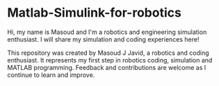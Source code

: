 # Matlab-Simulink-for-robotics
Hi, my name is Masoud and I'm a robotics and engineering simulation enthusiast. I will share my simulation and coding experiences here!

This repository was created by Masoud J Javid, a robotics and coding enthusiast. It represents my first step in robotics coding, simulation and MATLAB programming. Feedback and contributions are welcome as I continue to learn and improve.
